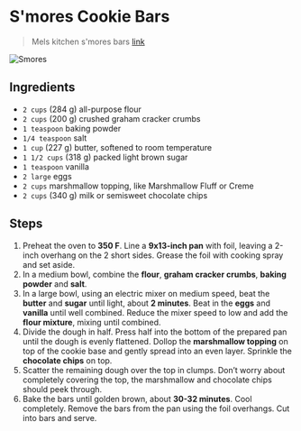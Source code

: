 # S'mores Cookie Bars

> Mels kitchen s'mores bars [link](https://www.melskitchencafe.com/smores-cookie-bars/)

![Smores](/images/Smores-Brownies2.jpg)

## Ingredients

- `2 cups` (284 g) all-purpose flour
- `2 cups` (200 g) crushed graham cracker crumbs
- `1 teaspoon` baking powder
- `1/4 teaspoon` salt
- `1 cup` (227 g) butter, softened to room temperature
- `1 1/2 cups` (318 g) packed light brown sugar
- `1 teaspoon` vanilla
- `2 large` eggs
- `2 cups` marshmallow topping, like Marshmallow Fluff or Creme
- `2 cups` (340 g) milk or semisweet chocolate chips

## Steps

1. Preheat the oven to **350 F**. Line a **9x13-inch pan** with foil, leaving a 2-inch overhang on the 2 short sides. Grease the foil with cooking spray and set aside.
2. In a medium bowl, combine the **flour**, **graham cracker crumbs**, **baking powder** and **salt**.
3. In a large bowl, using an electric mixer on medium speed, beat the **butter** and **sugar** until light, about **2 minutes**. Beat in the **eggs** and **vanilla** until well combined. Reduce the mixer speed to low and add the **flour mixture**, mixing until combined.
4. Divide the dough in half. Press half into the bottom of the prepared pan until the dough is evenly flattened. Dollop the **marshmallow topping** on top of the cookie base and gently spread into an even layer. Sprinkle the **chocolate chips** on top.
5. Scatter the remaining dough over the top in clumps. Don’t worry about completely covering the top, the marshmallow and chocolate chips should peek through.
6. Bake the bars until golden brown, about **30-32 minutes**. Cool completely. Remove the bars from the pan using the foil overhangs. Cut into bars and serve.
